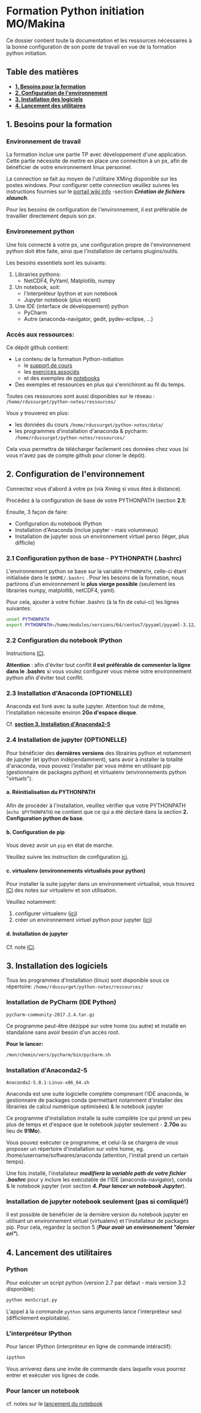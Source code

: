 # Formation Python initiation MO/Makina

Ce dossier contient toute la documentation et les ressources nécessaires à la bonne configuration de son poste de travail en vue de la formation python initiation.

## Table des matières

* **[1. Besoins pour la formation](https://github.com/mercator-ocean/python-notes/blob/master/README.md#1-besoins-pour-la-formation)**
* **[2. Configuration de l'environnement](https://github.com/mercator-ocean/python-notes/blob/master/README.md#2-configuration-de-lenvironnement)**
* **[3. Installation des logiciels](https://github.com/mercator-ocean/python-notes/blob/master/README.md#3-installation-des-logiciels)**
* **[4. Lancement des utilitaires](https://github.com/mercator-ocean/python-notes/blob/master/README.md#4-lancement-des-utilitaires)**

## 1. Besoins pour la formation

### Environnement de travail

La formation inclue une partie TP avec développement d'une application. Cette partie nécessite de mettre en place une connection à un px, afin de bénéficier de votre environnement linux personnel.

La connection se fait au moyen de l'utilitaire XMing disponible sur les postes windows. Pour configurer cette connection veuillez suivres les instructions fournies sur le [portail wiki info](https://wikiinfo.mercator-ocean.fr/dokuwiki/doku.php?id=user:4windows:1logiciels:xming&s[]=xming) -section ***Création de fichiers xlaunch***.

Pour les besoins de configuration de l'environnement, il est préférable de travailler directement depuis son px.

### Environnement python
Une fois connecté à votre px, une configuration propre de l'environnement python doit être faite, ainsi que l'installation de certains plugins/outils.

Les besoins essentiels sont les suivants:
1. Librairies pythons:
   * NetCDF4, PyYaml, Matplotlib, numpy
2. Un notebook, soit:
   * l'interpréteur Ipython et son notebook
   * Jupyter notebook (plus récent)
4. Une IDE (interface de développement) python
   * PyCharm
   * Autre (anaconda-navigator, gedit, pydev-eclipse,  ...)
   
### Accès aux ressources:

Ce dépôt github contient:
* Le contenu de la formation Python-initiation
  * le [support de cours](https://github.com/mercator-ocean/python-notes/tree/master/suppots/makina)
  * les [exercices associés](https://github.com/mercator-ocean/python-notes/tree/master/exercices/makina)
  * et des exemples de [notebooks](https://github.com/mercator-ocean/python-notes/tree/master/notebooks/makina)
* Des exemples et ressources en plus qui s'enrichiront au fil du temps.

Toutes ces ressources sont aussi disponibles sur le réseau : ```/home/rdussurget/python-notes/ressources/```

Vous y trouverez en plus:
* les données du cours ```/home/rdussurget/python-notes/data/```
* les programmes d'installation d'anaconda & pycharm: ```/home/rdussurget/python-notes/ressources/```

Cela vous permettra de télécharger facilement ces données chez vous (si vous n'avez pas de compte github pour cloner le dépôt).

## 2. Configuration de l'environnement

Connectez vous d'abord à votre px (via Xming si vous êtes à distance).

Procédez à la configuration de base de votre PYTHONPATH (section **2.1**)

Ensuite, 3 façon de faire:
* Configuration du notebook IPython
* Installation d'Anaconda (inclue jupyter - mais volumineux)
* Installation de jupyter sous un environnement virtuel perso (léger, plus difficile)

### 2.1 Configuration python de base - PYTHONPATH (.bashrc)

L'environnement python se base sur la variable ```PYTHONPATH```, celle-ci étant initialisée dans le ```$HOME/.bashrc``` . Pour les besoins de la formation, nous partirons d'un environnement le **plus vierge possible** (seulement les librairies numpy, matplotlib, netCDF4, yaml).

Pour cela, ajouter à votre fichier .bashrc (à la fin de celui-ci) les lignes suivantes:

```sh
unset PYTHONPATH
export PYTHONPATH=/home/modules/versions/64/centos7/pyyaml/pyyaml-3.12/lib64/python2.7/site-packages:/home/modules/versions/64/centos7/netcdf4python/netcdf4python-1.0.7_gnu4.8.2/lib64/python2.7/site-packages:/home/modules/versions/64/centos7/matplotlib/matplotlib-2.0.0_gnu4.8.2/lib64/python2.7/site-packages:/home/modules/versions/64/centos7/numpy/numpy-1.9.1_gnu4.8.2/lib64/python2.7/site-packages
```


### 2.2 Configuration du notebook IPython

Instructions [ICI](https://github.com/mercator-ocean/python-notes/blob/master/iPython-notebook.md).

**Attention** : afin d'éviter tout conflit __il est préférable de commenter la ligne dans le **.bashrc**__ si vous voulez configurer vous même votre environnement python afin d'éviter tout conflit.

### 2.3 Installation d'Anaconda (OPTIONELLE)

Anaconda est livré avec la suite jupyter.  Attention tout de même, l'installation nécessite environ **2Go d'espace disque**.

Cf. **[section 3. Installation d'Anaconda2-5](https://github.com/mercator-ocean/python-notes/blob/master/README.md#installation-danaconda2-5)**

### 2.4 Installation de jupyter (OPTIONELLE)

Pour bénéficier des __dernières versions__ des librairies python et notamment de jupyter (et ipython indépendamment), sans avoir à  installer la totalité d'anaconda, vous pouvez l'installer par vous même en utilisant pip (gestionnaire de packages python) et virtualenv (environnements python "*virtuels*").

#### a. Réinitialisation du PYTHONPATH

Afin de procéder à l'installation, veuillez vérifier que votre PYTHONPATH (```echo $PYTHONPATH```) ne contient que ce qui a été déclaré dans la section **2. Configuration python de base**.

#### b. Configuration de pip

Vous devez avoir un ```pip``` en état de marche.

Veuillez suivre les instruction de configuration [ici](https://github.com/mercator-ocean/python-notes/blob/master/pip-config.md).


#### c. virtualenv (environnements virtualisés pour python)

Pour installer la suite jupyter dans un environnement virtualisé, vous trouvez [ICI](https://github.com/mercator-ocean/python-notes/blob/master/virtualenv.md#cr%C3%A9ation-dun-environnement-virtuel) des notes sur virtualenv et son utilisation.

Veuillez notamment:
1. configurer virtualenv ([ici](https://github.com/mercator-ocean/python-notes/blob/master/virtualenv.md#configuration-et-d%C3%A9claration-du-wrapper))
2. créer un environnement virtuel python pour jupyter ([ici](https://github.com/mercator-ocean/python-notes/blob/master/virtualenv.md#cr%C3%A9ation-dun-environnement-virtuel))

#### d. Installation de jupyter

Cf. note [ICI](https://github.com/mercator-ocean/python-notes/blob/master/jupyter-install.md).


## 3. Installation des logiciels

Tous les programmes d'installation (linux) sont disponible sous ce répertoire:
```/home/rdussurget/python-notes/ressources/```

### Installation de PyCharm (IDE Python)
```pycharm-community-2017.2.4.tar.gz```

Ce programme peut-être dézippé sur votre home (ou autre) et installé en standalone sans avoir besoin d'un accès root.

__Pour le lancer:__
```sh
/mon/chemin/vers/pycharm/bin/pycharm.sh
```

### Installation d'Anaconda2-5
```Anaconda2-5.0.1-Linux-x86_64.sh```

Anaconda est une suite logicielle complète comprenant l'IDE anaconda, le gestionnaire de packages conda (permettant notamment d'installer des librairies de calcul numérique optimisées) & le notebook jupyter

Ce programme d'installation installe la suite complète (ce qui prend un peu plus de temps et d'espace que le notebook jupyter seulement - **2.7Go** au lieu de **91Mo**).

Vous pouvez exécuter ce programme, et celui-là se chargera de vous proposer un répertoire d'installation sur votre home, eg. /home/username/softwares/anaconda (attention, l'install prend un certain temps).

Une fois installé, l'installateur ***modifiera la variable path de votre fichier .bashrc*** pour y inclure les exécutable de l'IDE (anaconda-navigator), conda & le notebook jupyter (voir section ***4. Pour lancer un notebook Jupyter***).

### Installation de jupyter notebook seulement (pas si comliqué!)

Il est possible de bénéficier de la dernière version du notebook jupyter en utilisant un environnement virtuel (virtualenv) et l'installateur de packages pip. Pour cela, regardez la section 5 (***Pour avoir un environnement "dernier cri"***).


## 4. Lancement des utilitaires

### Python

Pour exécuter un script python (version 2.7 par défaut - mais version 3.2 disponible):

```sh
python monScript.py
```

L'appel à la commande ```python``` sans arguments lance l'interpréteur seul (difficilement exploitable).

### L'interpréteur IPython

Pour lancer IPython (interpréteur en ligne de commande intéractif):

```sh
ipython
```
Vous arriverez dans une invite de commande dans laquelle vous pourrez entrer et exécuter vos lignes de code.

### Pour lancer un notebook

cf. notes sur le [lancement du notebook](https://github.com/mercator-ocean/python-notes/blob/master/notebook-run.md)







